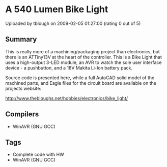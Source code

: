 # A 540 Lumen Bike Light

Uploaded by tblough on 2009-02-05 01:27:00 (rating 0 out of 5)

## Summary

This is really more of a machining/packaging project than electronics, but there is an ATTiny13V at the heart of the controller. This is a Bike Light that uses a high-output 3-LED module, an AVR to watch the sole user interface device - a pushbutton, and a 18V Makita Li-Ion battery pack.


Source code is presented here, while a full AutoCAD solid model of the machined parts, and Eagle files for the circuit board are available on the projects website:


<http://www.thebloughs.net/hobbies/electronics/bike_light/>

## Compilers

- WinAVR (GNU GCC)

## Tags

- Complete code with HW
- WinAVR (GNU GCC)
